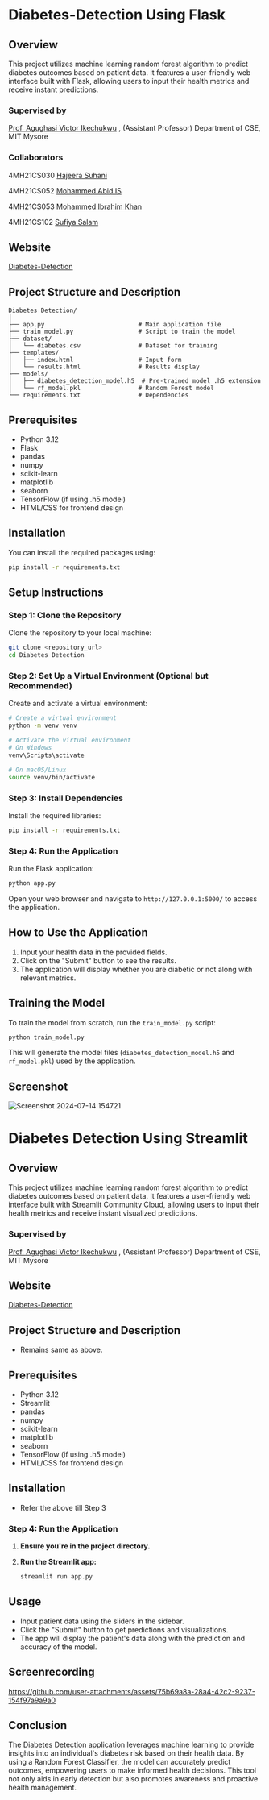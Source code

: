 # Diabetes-Detection Using Flask

## Overview
This project utilizes machine learning random forest algorithm to predict diabetes outcomes based on patient data.
It features a user-friendly web interface built with Flask, allowing users to input their health metrics and receive instant predictions.

### Supervised by 
[Prof. Agughasi Victor Ikechukwu](https://github.com/Victor-Ikechukwu) ,
(Assistant Professor) Department of CSE, MIT Mysore

### Collaborators
4MH21CS030 [Hajeera Suhani](https://github.com/hajira25)

4MH21CS052 [Mohammed Abid IS](https://github.com/mdabid15)

4MH21CS053 [Mohammed Ibrahim Khan](https://github.com/ibrahim2604)

4MH21CS102 [Sufiya Salam](https://github.com/sufiyasalam)

## Website

[Diabetes-Detection](http://127.0.0.1:5000/)

## Project Structure and Description 

```
Diabetes Detection/
│
├── app.py                          # Main application file
├── train_model.py                  # Script to train the model
├── dataset/
│   └── diabetes.csv                # Dataset for training
├── templates/
│   ├── index.html                  # Input form
│   └── results.html                # Results display
├── models/
│   ├── diabetes_detection_model.h5  # Pre-trained model .h5 extension
│   └── rf_model.pkl                # Random Forest model
└── requirements.txt                # Dependencies
```

## Prerequisites

- Python 3.12
- Flask
- pandas
- numpy
- scikit-learn
- matplotlib
- seaborn
- TensorFlow (if using .h5 model)
- HTML/CSS for frontend design

## Installation

You can install the required packages using:

```bash
pip install -r requirements.txt
```
## Setup Instructions

### Step 1: Clone the Repository

Clone the repository to your local machine:

```bash
git clone <repository_url>
cd Diabetes Detection
```

### Step 2: Set Up a Virtual Environment (Optional but Recommended)

Create and activate a virtual environment:

```bash
# Create a virtual environment
python -m venv venv

# Activate the virtual environment
# On Windows
venv\Scripts\activate

# On macOS/Linux
source venv/bin/activate
```

### Step 3: Install Dependencies

Install the required libraries:

```bash
pip install -r requirements.txt
```

### Step 4: Run the Application

Run the Flask application:

```bash
python app.py
```

Open your web browser and navigate to `http://127.0.0.1:5000/` to access the application.

## How to Use the Application

1. Input your health data in the provided fields.
2. Click on the "Submit" button to see the results.
3. The application will display whether you are diabetic or not along with relevant metrics.

## Training the Model

To train the model from scratch, run the `train_model.py` script:

```bash
python train_model.py
```

This will generate the model files (`diabetes_detection_model.h5` and `rf_model.pkl`) used by the application.

## Screenshot
![Screenshot 2024-07-14 154721](https://github.com/user-attachments/assets/c6f8f55e-943c-452e-bde6-86e089390e15)

# Diabetes Detection Using Streamlit

## Overview
This project utilizes machine learning random forest algorithm to predict diabetes outcomes based on patient data.
It features a user-friendly web interface built with Streamlit Community Cloud, allowing users to input their health metrics and receive instant visualized predictions.

### Supervised by 
[Prof. Agughasi Victor Ikechukwu](https://github.com/Victor-Ikechukwu) ,
(Assistant Professor) Department of CSE, MIT Mysore

## Website

[Diabetes-Detection](https://diabetesdetection-ss.streamlit.app/)

## Project Structure and Description  
- Remains same as above.

## Prerequisites

- Python 3.12
- Streamlit
- pandas
- numpy
- scikit-learn
- matplotlib
- seaborn
- TensorFlow (if using .h5 model)
- HTML/CSS for frontend design

## Installation
- Refer the above till Step 3

### Step 4: Run the Application
1. **Ensure you're in the project directory.**

2. **Run the Streamlit app:**

   ```bash
   streamlit run app.py

## Usage

*   Input patient data using the sliders in the sidebar.
*   Click the "Submit" button to get predictions and visualizations.
*   The app will display the patient's data along with the prediction and accuracy of the model.

## Screenrecording



https://github.com/user-attachments/assets/75b69a8a-28a4-42c2-9237-154f97a9a9a0




## Conclusion

The Diabetes Detection application leverages machine learning to provide insights into an individual's diabetes risk based on their health data. By using a Random Forest Classifier, the model can accurately predict outcomes, empowering users to make informed health decisions. This tool not only aids in early detection but also promotes awareness and proactive health management.



